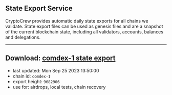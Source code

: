 ## State Export Service
CryptoCrew provides automatic daily state exports for all chains we validate. State export files can be used as genesis files and are a snapshot of the current blockchain state, including all validators, accounts, balances and delegations.

---
**Download: [comdex-1 state export](https://dl.ccvalidators.com/SERVICE/comdex/comdex-1_export_9682906.json)**
---

- last updated: Mon Sep 25 2023 13:50:00
- chain id: `comdex-1`
- export height: `9682906`
- use for: airdrops, local tests, chain recovery
